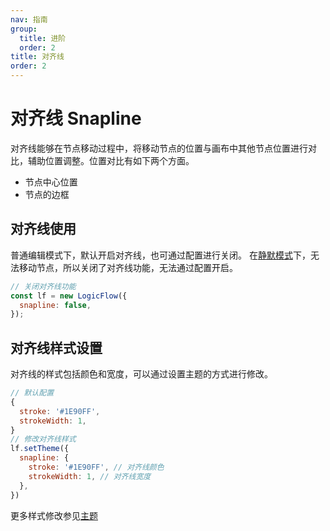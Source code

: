 ```yaml
---
nav: 指南
group:
  title: 进阶
  order: 2
title: 对齐线
order: 2
---
```

# 对齐线 Snapline

对齐线能够在节点移动过程中，将移动节点的位置与画布中其他节点位置进行对比，辅助位置调整。位置对比有如下两个方面。

- 节点中心位置
- 节点的边框

## 对齐线使用

普通编辑模式下，默认开启对齐线，也可通过配置进行关闭。
在[静默模式](zh/guide/basic/silent-mode)下，无法移动节点，所以关闭了对齐线功能，无法通过配置开启。

```jsx | pure
// 关闭对齐线功能
const lf = new LogicFlow({
  snapline: false,
});
```

## 对齐线样式设置

对齐线的样式包括颜色和宽度，可以通过设置主题的方式进行修改。

```jsx | pure
// 默认配置
{
  stroke: '#1E90FF',
  strokeWidth: 1,
}
// 修改对齐线样式
lf.setTheme({
  snapline: {
    stroke: '#1E90FF', // 对齐线颜色
    strokeWidth: 1, // 对齐线宽度
  },
})
```

<example :height="400" ></example>

更多样式修改参见[主题](zh/guide/basic/theme)
